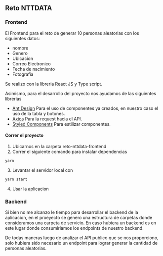## Reto NTTDATA

### Frontend

El Frontend para el reto de generar 10 personas aleatorias con los siguientes datos:

- nombre
- Genero
- Ubicacion
- Correo Electronico
- Fecha de nacimiento
- Fotografia

Se realizo con la libreria React JS y Type script.

Asimismo, para el desarrollo del proyecto nos ayudamos de las siguientes librerias

- [Ant Design](https://ant.design/) Para el uso de componentes ya creados, en nuestro caso el uso de la tabla y botones.
- [Axios](https://axios-http.com/docs/intro) Para la request hacia el API.
- [Styled Components](https://styled-components.com/) Para estilizar componentes.

#### Correr el proyecto

1. Ubicarnos en la carpeta reto-nttdata-frontend
2. Correr el siguiente comando para instalar dependencias

```bash
yarn
```

3. Levantar el servidor local con

```bash
yarn start
```

4. Usar la aplicacion

### Backend

Si bien no me alcanzo le tiempo para desarrollar el backend de la aplicacion, en el proeyecto se genero una estructura de carpetas donde consideramos una carpeta de servicio. En caso hubiera un backend es en este lugar donde consumiriamos los endpoints de nuestro backend.

De todas maneras luego de analizar el API publico que se nos proporciono, solo hubiera sido necesario un endpoint para lograr generar la cantidad de personas aleatorias.
